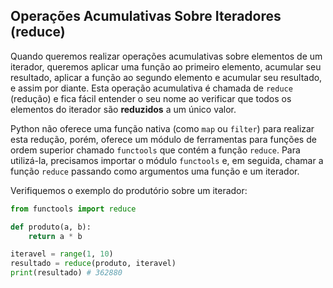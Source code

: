 ## Operações Acumulativas Sobre Iteradores (reduce)

<div class="small">

Quando queremos realizar operações acumulativas sobre elementos de um iterador, queremos aplicar uma função ao primeiro elemento, acumular seu resultado, aplicar a função ao segundo elemento e acumular seu resultado, e assim por diante. Esta operação acumulativa é chamada de `reduce` (redução) e fica fácil entender o seu nome ao verificar que todos os elementos do iterador são **reduzidos** a um único valor.

Python não oferece uma função nativa (como `map` ou `filter`) para realizar esta redução, porém, oferece um módulo de ferramentas para funções de ordem superior chamado `functools` que contém a função `reduce`. Para utilizá-la, precisamos importar o módulo `functools` e, em seguida, chamar a função `reduce` passando como argumentos uma função e um iterador.

Verifiquemos o exemplo do produtório sobre um iterador:

```python
from functools import reduce

def produto(a, b):
    return a * b

iteravel = range(1, 10)
resultado = reduce(produto, iteravel)
print(resultado) # 362880
```

</div>

